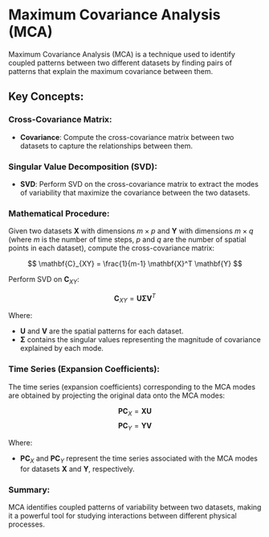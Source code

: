 
# Maximum Covariance Analysis (MCA)

Maximum Covariance Analysis (MCA) is a technique used to identify coupled patterns between two different datasets by finding pairs of patterns that explain the maximum covariance between them.

## Key Concepts:

### Cross-Covariance Matrix:
- **Covariance**: Compute the cross-covariance matrix between two datasets to capture the relationships between them.

### Singular Value Decomposition (SVD):
- **SVD**: Perform SVD on the cross-covariance matrix to extract the modes of variability that maximize the covariance between the two datasets.

### Mathematical Procedure:

Given two datasets $\mathbf{X}$ with dimensions $m \times p$ and $\mathbf{Y}$ with dimensions $m \times q$ (where $m$ is the number of time steps, $p$ and $q$ are the number of spatial points in each dataset), compute the cross-covariance matrix:

$$
\mathbf{C}_{XY} = \frac{1}{m-1} \mathbf{X}^T \mathbf{Y}
$$

Perform SVD on $\mathbf{C}_{XY}$:

$$
\mathbf{C}_{XY} = \mathbf{U} \mathbf{\Sigma} \mathbf{V}^T
$$

Where:
- $\mathbf{U}$ and $\mathbf{V}$ are the spatial patterns for each dataset.
- $\mathbf{\Sigma}$ contains the singular values representing the magnitude of covariance explained by each mode.

### Time Series (Expansion Coefficients):

The time series (expansion coefficients) corresponding to the MCA modes are obtained by projecting the original data onto the MCA modes:

$$
\mathbf{PC}_X = \mathbf{X} \mathbf{U}
$$
$$
\mathbf{PC}_Y = \mathbf{Y} \mathbf{V}
$$

Where:
- $\mathbf{PC}_X$ and $\mathbf{PC}_Y$ represent the time series associated with the MCA modes for datasets $\mathbf{X}$ and $\mathbf{Y}$, respectively.

### Summary:
MCA identifies coupled patterns of variability between two datasets, making it a powerful tool for studying interactions between different physical processes.
